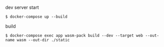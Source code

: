 dev server start

```
$ docker-compose up --build
```

build

```
$ docker-compose exec app wasm-pack build --dev --target web --out-name wasm --out-dir ./static
```
